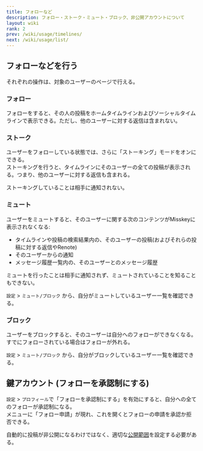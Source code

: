 ```yaml
---
title: フォローなど
description: フォロー・ストーク・ミュート・ブロック、非公開アカウントについて
layout: wiki
rank: 2
prev: /wiki/usage/timelines/
next: /wiki/usage/list/
---
```

## フォローなどを行う
それぞれの操作は、対象のユーザーのページで行える。

### フォロー
フォローをすると、その人の投稿をホームタイムラインおよびソーシャルタイムラインで表示できる。ただし、他のユーザーに対する返信は含まれない。  

### ストーク
ユーザーをフォローしている状態では、さらに「ストーキング」モードをオンにできる。  
ストーキングを行うと、タイムラインにそのユーザーの全ての投稿が表示される。つまり、他のユーザーに対する返信も含まれる。

ストーキングしていることは相手に通知されない。

### ミュート
ユーザーをミュートすると、そのユーザーに関する次のコンテンツがMisskeyに表示されなくなる:

- タイムラインや投稿の検索結果内の、そのユーザーの投稿(およびそれらの投稿に対する返信やRenote)
- そのユーザーからの通知
- メッセージ履歴一覧内の、そのユーザーとのメッセージ履歴

ミュートを行ったことは相手に通知されず、ミュートされていることを知ることもできない。

`設定` > `ミュート/ブロック` から、自分がミュートしているユーザー一覧を確認できる。

### ブロック
ユーザーをブロックすると、そのユーザーは自分へのフォローができなくなる。すでにフォローされている場合はフォローが外れる。

`設定` > `ミュート/ブロック` から、自分がブロックしているユーザー一覧を確認できる。

## 鍵アカウント (フォローを承認制にする)
`設定` > `プロフィール`で「フォローを承認制にする」を有効にすると、自分への全てのフォローが承認制になる。  
メニューに「フォロー申請」が現れ、これを開くとフォローの申請を承認か拒否できる。

自動的に投稿が非公開になるわけではなく、適切な[公開範囲](../post/#公開範囲を設定する)を設定する必要がある。